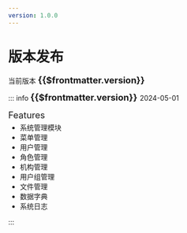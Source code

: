 ```yaml
---
version: 1.0.0
---
```

# 版本发布
当前版本 <font size=4 > **{{$frontmatter.version}}** </font>

::: info <font size=4 > **{{$frontmatter.version}}** </font>
2024-05-01
<div class="title">Features</div>
<ul class="release-view">
    <li>系统管理模块</li>
    <li>菜单管理</li>
    <li>用户管理</li>
    <li>角色管理</li>
    <li>机构管理</li>
    <li>用户组管理</li>
    <li>文件管理</li>
    <li>数据字典</li>
    <li>系统日志</li>
</ul>
:::

<style scoped>
.release-view {
    font-size: 14px;
}

.release-view > li {
    margin: 0 0;
}

.title {
    font-size: 1.3em;
    margin-bottom: -10px;
}
</style>
